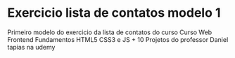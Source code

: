 # Exercicio lista de contatos modelo 1
 Primeiro modelo do exercicio da lista de contatos do curso Curso Web Frontend Fundamentos HTML5 CSS3 e JS + 10 Projetos do professor Daniel tapias na udemy
